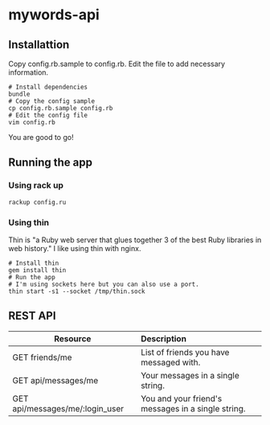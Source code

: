 mywords-api
===========

## Installattion

Copy config.rb.sample to config.rb. Edit the file to add necessary information.

```
# Install dependencies
bundle
# Copy the config sample
cp config.rb.sample config.rb
# Edit the config file
vim config.rb
```
You are good to go!

## Running the app

### Using rack up

```
rackup config.ru
```

### Using thin

Thin is "a Ruby web server that glues together 3 of the best Ruby libraries in web history." I like using thin with nginx.

```
# Install thin
gem install thin
# Run the app
# I'm using sockets here but you can also use a port.
thin start -s1 --socket /tmp/thin.sock
```

## REST API

| Resource | Description|
| ------------- |:-----|
| GET friends/me | List of friends you have messaged with. |
| GET api/messages/me | Your messages in a single string. |
| GET api/messages/me/:login_user | You and your friend's messages in a single string. |
